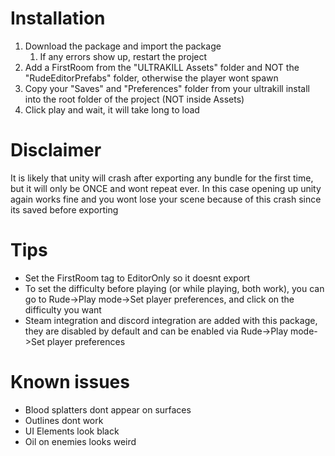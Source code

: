 # Installation
1. Download the package and import the package
	1. If any errors show up, restart the project
2. Add a FirstRoom from the "ULTRAKILL Assets" folder and NOT the "RudeEditorPrefabs" folder, otherwise the player wont spawn
3. Copy your "Saves" and "Preferences" folder from your ultrakill install into the root folder of the project (NOT inside Assets)
3. Click play and wait, it will take long to load

# Disclaimer
It is likely that unity will crash after exporting any bundle for the first time, but it will only be ONCE and wont repeat ever. In this case opening up unity again works fine and you wont lose your scene because of this crash since its saved before exporting 

# Tips
* Set the FirstRoom tag to EditorOnly so it doesnt export
* To set the difficulty before playing (or while playing, both work), you can go to Rude->Play mode->Set player preferences, and click on the difficulty you want
* Steam integration and discord integration are added with this package, they are disabled by default and can be enabled via Rude->Play mode->Set player preferences

# Known issues
* Blood splatters dont appear on surfaces
* Outlines dont work
* UI Elements look black
* Oil on enemies looks weird